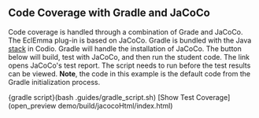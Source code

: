 ## Code Coverage with Gradle and JaCoCo

Code coverage is handled through a combination of Grade and JaCoCo. The EclEmma plug-in is based on JaCoCo. Gradle is bundled with the Java [stack](https://codio.com/docs/project/stacks/stack-overview/) in Codio. Gradle will handle the installation of JaCoCo. The button below will build, test with JaCoCo, and then run the student code. The link opens JaCoCo's test report. The script needs to run before the test results can be viewed. **Note**, the code in this example is the default code from the Gradle initialization process.

{gradle script}(bash .guides/gradle_script.sh)
[Show Test Coverage](open_preview demo/build/jacocoHtml/index.html)